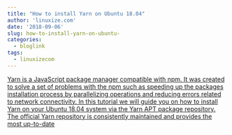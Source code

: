 ```yaml
---
title: "How to install Yarn on Ubuntu 18.04"
author: 'linuxize.com'
date: '2018-09-06'
slug: how-to-install-yarn-on-ubuntu-
categories:
  - bloglink
tags:
  - linuxizecom
---
```


[Yarn is a JavaScript package manager compatible with npm. It was created to solve a set of problems with the npm such as speeding up the packages installation process by parallelizing operations and reducing errors related to network connectivity. In this tutorial we will guide you on how to install Yarn on your Ubuntu 18.04 system via the Yarn APT package repository. The official Yarn repository is consistently maintained and provides the most up-to-date<i class="fas fa-external-link-alt"></i>](https://linuxize.com/post/how-to-install-yarn-on-ubuntu-18-04/)

